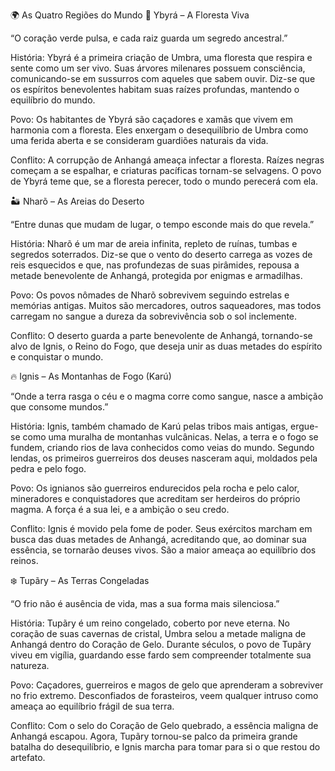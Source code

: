 🌍 As Quatro Regiões do Mundo
🌳 Ybyrá – A Floresta Viva

“O coração verde pulsa, e cada raiz guarda um segredo ancestral.”

História: Ybyrá é a primeira criação de Umbra, uma floresta que respira e sente como um ser vivo. Suas árvores milenares possuem consciência, comunicando-se em sussurros com aqueles que sabem ouvir. Diz-se que os espíritos benevolentes habitam suas raízes profundas, mantendo o equilíbrio do mundo.

Povo: Os habitantes de Ybyrá são caçadores e xamãs que vivem em harmonia com a floresta. Eles enxergam o desequilíbrio de Umbra como uma ferida aberta e se consideram guardiões naturais da vida.

Conflito: A corrupção de Anhangá ameaça infectar a floresta. Raízes negras começam a se espalhar, e criaturas pacíficas tornam-se selvagens. O povo de Ybyrá teme que, se a floresta perecer, todo o mundo perecerá com ela.

🏜️ Nharõ – As Areias do Deserto

“Entre dunas que mudam de lugar, o tempo esconde mais do que revela.”

História: Nharõ é um mar de areia infinita, repleto de ruínas, tumbas e segredos soterrados. Diz-se que o vento do deserto carrega as vozes de reis esquecidos e que, nas profundezas de suas pirâmides, repousa a metade benevolente de Anhangá, protegida por enigmas e armadilhas.

Povo: Os povos nômades de Nharõ sobrevivem seguindo estrelas e memórias antigas. Muitos são mercadores, outros saqueadores, mas todos carregam no sangue a dureza da sobrevivência sob o sol inclemente.

Conflito: O deserto guarda a parte benevolente de Anhangá, tornando-se alvo de Ignis, o Reino do Fogo, que deseja unir as duas metades do espírito e conquistar o mundo.

🔥 Ignis – As Montanhas de Fogo (Karú)

“Onde a terra rasga o céu e o magma corre como sangue, nasce a ambição que consome mundos.”

História: Ignis, também chamado de Karú pelas tribos mais antigas, ergue-se como uma muralha de montanhas vulcânicas. Nelas, a terra e o fogo se fundem, criando rios de lava conhecidos como veias do mundo. Segundo lendas, os primeiros guerreiros dos deuses nasceram aqui, moldados pela pedra e pelo fogo.

Povo: Os ignianos são guerreiros endurecidos pela rocha e pelo calor, mineradores e conquistadores que acreditam ser herdeiros do próprio magma. A força é a sua lei, e a ambição o seu credo.

Conflito: Ignis é movido pela fome de poder. Seus exércitos marcham em busca das duas metades de Anhangá, acreditando que, ao dominar sua essência, se tornarão deuses vivos. São a maior ameaça ao equilíbrio dos reinos.

❄️ Tupãry – As Terras Congeladas

“O frio não é ausência de vida, mas a sua forma mais silenciosa.”

História: Tupãry é um reino congelado, coberto por neve eterna. No coração de suas cavernas de cristal, Umbra selou a metade maligna de Anhangá dentro do Coração de Gelo. Durante séculos, o povo de Tupãry viveu em vigília, guardando esse fardo sem compreender totalmente sua natureza.

Povo: Caçadores, guerreiros e magos de gelo que aprenderam a sobreviver no frio extremo. Desconfiados de forasteiros, veem qualquer intruso como ameaça ao equilíbrio frágil de sua terra.

Conflito: Com o selo do Coração de Gelo quebrado, a essência maligna de Anhangá escapou. Agora, Tupãry tornou-se palco da primeira grande batalha do desequilíbrio, e Ignis marcha para tomar para si o que restou do artefato.